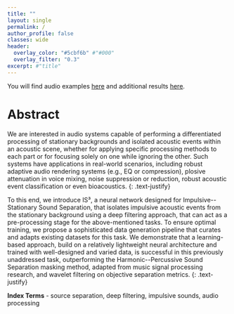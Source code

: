```yaml
---
title: ""
layout: single
permalink: /
author_profile: false
classes: wide
header:
  overlay_color: "#5cbf6b" #"#000"
  overlay_filter: "0.3"
excerpt: #"title"
---
```


You will find audio examples [here](./audio.md) and additional results [here](./results.md).

# Abstract

We are interested in audio systems capable of performing a differentiated processing of stationary backgrounds and isolated acoustic events within an acoustic scene, whether for applying specific processing methods to each part or for focusing solely on one while ignoring the other. 
Such systems have applications in real-world scenarios, including robust adaptive audio rendering systems (e.g., EQ or compression), plosive attenuation in voice mixing, noise suppression or reduction, robust acoustic event classification or even bioacoustics.
{: .text-justify}

To this end, we introduce IS³, a neural network designed for Impulsive--Stationary Sound Separation, that isolates impulsive acoustic events from the stationary background using a deep filtering approach, that can act as a pre-processing stage for the above-mentioned tasks. To ensure optimal training, we propose a sophisticated data generation pipeline that curates and adapts existing datasets for this task. We demonstrate that a learning-based approach, build on a relatively lightweight neural architecture and trained with well-designed and varied data, is successful in this previously unaddressed task, outperforming the Harmonic--Percussive Sound Separation masking method, adapted from music signal processing research, and wavelet filtering on objective separation metrics.
{: .text-justify}

**Index Terms** - source separation, deep filtering, impulsive sounds, audio processing
<!-- {: .text-justify} -->